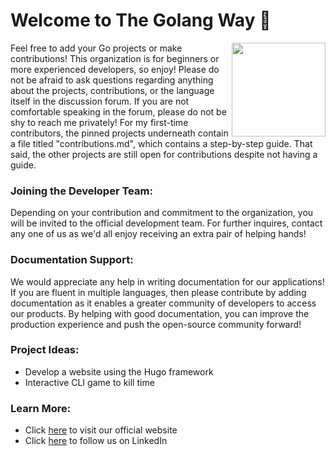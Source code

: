 # Welcome to The Golang Way 👋 #
<img align="right" width="150" height="150" src="https://raw.githubusercontent.com/gist/error-ident/7229dca13c71739d80416f5b4411916a/raw/0f0934a8176bb6d10189079ab5779b3879d751c9/gopher-dance.gif">
Feel free to add your Go projects or make contributions! This organization is for beginners or more experienced developers, so enjoy! Please do not be afraid to ask questions regarding anything about the projects, contributions, or the language itself in the discussion forum. If you are not comfortable speaking in the forum, please do not be shy to reach me privately! For my first-time contributors, the pinned projects underneath contain a file titled "contributions.md", which contains a step-by-step guide. That said, the other projects are still open for contributions despite not having a guide.

### Joining the Developer Team:
Depending on your contribution and commitment to the organization, you will be invited to the official development team. For further inquires, contact any one of us as we'd all enjoy receiving an extra pair of helping hands!

### Documentation Support:
We would appreciate any help in writing documentation for our applications! If you are fluent in multiple languages, then please contribute by adding documentation as it enables a greater community of developers to access our products. By helping with good documentation, you can improve the production experience and push the open-source community forward!

### Project Ideas:
- Develop a website using the Hugo framework
- Interactive CLI game to kill time

### Learn More:
- Click [here](https://the-golang-way.github.io/) to visit our official website
- Click [here](https://www.linkedin.com/company/the-golang-way/) to follow us on LinkedIn
